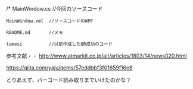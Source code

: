 /*
 	MainWindow.cs 	//今回のソースコード
	
	MainWindow.xml 	//ソースコードのWPF
	
	README.md       //メモ
	
	tamesi　　　　　　//以前作成したQR成功のコード



参考文献・・
http://www.atmarkit.co.jp/ait/articles/1803/14/news020.html

https://qiita.com/yaju/items/57eddbbf3f01659f16e8

とりあえず、バーコード読み取りまでいけたのかな？
